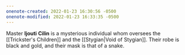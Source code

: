 ```yaml
---
onenote-created: 2022-01-23 16:30:56 -0500
onenote-modified: 2022-01-23 16:33:35 -0500
---
```


Master **Ijouti** **Cilin** is a mysterious individual whom oversees the [[Trickster's Children]] and the [[Stygian|Void of Stygian]]. Their robe is black and gold, and their mask is that of a snake.
